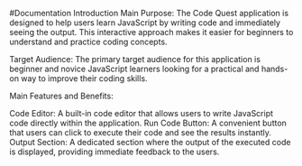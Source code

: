 #Documentation
Introduction
Main Purpose:
The Code Quest application is designed to help users learn JavaScript by writing code and immediately seeing the output. This interactive approach makes it easier for beginners to understand and practice coding concepts.

Target Audience:
The primary target audience for this application is beginner and novice JavaScript learners looking for a practical and hands-on way to improve their coding skills.

Main Features and Benefits:

Code Editor: A built-in code editor that allows users to write JavaScript code directly within the application.
Run Code Button: A convenient button that users can click to execute their code and see the results instantly.
Output Section: A dedicated section where the output of the executed code is displayed, providing immediate feedback to the users.

